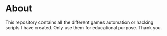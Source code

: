 # About
This repository contains all the different games automation or hacking scripts I have created. Only use them for educational purpose. Thank you.